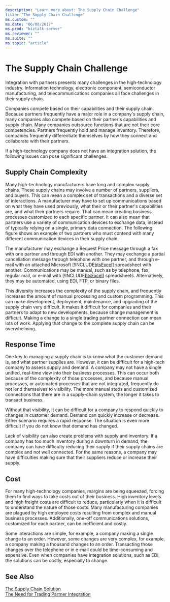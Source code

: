 ```yaml
---
description: "Learn more about: The Supply Chain Challenge"
title: "The Supply Chain Challenge"
ms.custom: ""
ms.date: "06/08/2017"
ms.prod: "biztalk-server"
ms.reviewer: ""
ms.suite: ""
ms.topic: "article"
---
```

# The Supply Chain Challenge
Integration with partners presents many challenges in the high-technology industry. Information technology, electronic component, semiconductor manufacturing, and telecommunications companies all face challenges in their supply chain.  
  
 Companies compete based on their capabilities and their supply chain. Because partners frequently have a major role in a company's supply chain, many companies also compete based on their partner's capabilities and supply chain. Many companies outsource functions that are not their core competencies. Partners frequently hold and manage inventory. Therefore, companies frequently differentiate themselves by how they connect and collaborate with their partners.  
  
 If a high-technology company does not have an integration solution, the following issues can pose significant challenges.  
  
## Supply Chain Complexity  
 Many high-technology manufacturers have long and complex supply chains. These supply chains may involve a number of partners, suppliers, and buyers. This can mean a complex set of transactions and a diverse set of interactions. A manufacturer may have to set up communications based on what they have used previously, what their or their partner's capabilities are, and what their partners require. That can mean creating business processes customized to each specific partner. It can also mean that partners use a variety of communication devices to exchange data, instead of typically relying on a single, primary data connection. The following figure shows an example of two partners who must contend with many different communication devices in their supply chain.  
  
 The manufacturer may exchange a Request Price message through a fax with one partner and through EDI with another. They may exchange a partial cancellation message through telephone with one partner, and through e-mail with an attached Microsoft [!INCLUDE[btsExcel](../../includes/btsexcel-md.md)] spreadsheet with another. Communications may be manual, such as by telephone, fax, regular mail, or e-mail with [!INCLUDE[btsExcel](../../includes/btsexcel-md.md)] spreadsheets. Alternatively, they may be automated, using EDI, FTP, or binary files.  
  
 This diversity increases the complexity of the supply chain, and frequently increases the amount of manual processing and custom programming. This can make development, deployment, maintenance, and upgrading of the supply chain very difficult. It makes it difficult for companies and their partners to adapt to new developments, because change management is difficult. Making a change to a single trading partner connection can mean lots of work. Applying that change to the complete supply chain can be overwhelming.  
  
## Response Time  
 One key to managing a supply chain is to know what the customer demand is, and what partner supplies are. However, it can be difficult for a high-tech company to assess supply and demand. A company may not have a single unified, real-time view into their business processes. This can occur both because of the complexity of those processes, and because manual processes, or automated processes that are not integrated, frequently do not lend themselves to visibility. The more manual steps and customized connections that there are in a supply-chain system, the longer it takes to transact business.  
  
 Without that visibility, it can be difficult for a company to respond quickly to changes in customer demand. Demand can quickly increase or decrease. Either scenario requires a rapid response. The situation is even more difficult if you do not know that demand has changed.  
  
 Lack of visibility can also create problems with supply and inventory. If a company has too much inventory during a downturn in demand, the company can have difficulty reducing their supply if their supply chains are complex and not well connected. For the same reasons, a company may have difficulties making sure that their suppliers reduce or increase their supply.  
  
## Cost  
 For many high-technology companies, margins are being squeezed, forcing them to find ways to take costs out of their business. High inventory levels and high freight costs are difficult to reduce, particularly when it is difficult to understand the nature of those costs. Many manufacturing companies are plagued by high employee costs resulting from complex and manual business processes. Additionally, one-off communications solutions, customized for each partner, can be inefficient and costly.  
  
 Some interactions are simple, for example, a company making a single change to an order. However, some changes are very complex, for example, a company making a thousand changes to an order. Transacting those changes over the telephone or in e-mail could be time-consuming and expensive. Even when companies have integration solutions, such as EDI, the solutions can be costly, especially to change.  
  
## See Also  
 [The Supply Chain Solution](../../adapters-and-accelerators/accelerator-rosettanet/the-supply-chain-solution.md)   
 [The Need for Trading Partner Integration](../../adapters-and-accelerators/accelerator-rosettanet/the-need-for-trading-partner-integration.md)
